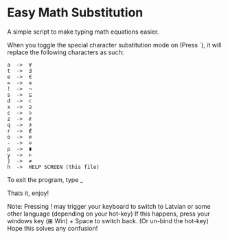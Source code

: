 # Easy Math Substitution

 A simple script to make typing math equations easier.


 When you toggle the special character substitution mode on (Press `), it will replace the following characters as such:

	a  ->  ∀
	t  ->  ∃
	e  ->  ∈
	=  ->  ≡
	!  ->  ¬
	s  ->  ⊆
	d  ->  ⊂
	x  ->  ⊇
	c  ->  ⊃
	z  ->  ⊄
	q  ->  ⊅
	r  ->  ∉
	o  ->  ∅
	-  ->  ⊖
	p  ->  ∎
	y  ->  ⊢
	]  ->  ≠
	h  ->  HELP SCREEN (this file)

	

To exit the program, type _

Thats it, enjoy!

Note:
Pressing ! may trigger your keyboard to switch to Latvian or some other language (depending on your hot-key)
If this happens, press your windows key (⊞ Win) + Space to switch back. (Or un-bind the hot-key)
Hope this solves any confusion!
